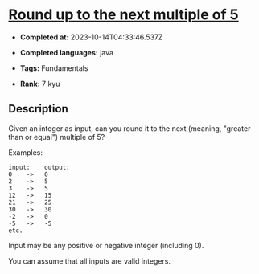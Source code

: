 # [Round up to the next multiple of 5](https://www.codewars.com/kata/55d1d6d5955ec6365400006d)

- **Completed at:** 2023-10-14T04:33:46.537Z

- **Completed languages:** java

- **Tags:** Fundamentals

- **Rank:** 7 kyu

## Description

Given an integer as input, can you round it to the next (meaning, "greater than or equal") multiple of 5?

Examples:

    input:    output:
    0    ->   0
    2    ->   5
    3    ->   5
    12   ->   15
    21   ->   25
    30   ->   30
    -2   ->   0
    -5   ->   -5
    etc.


Input may be any positive or negative integer (including 0).

You can assume that all inputs are valid integers.
